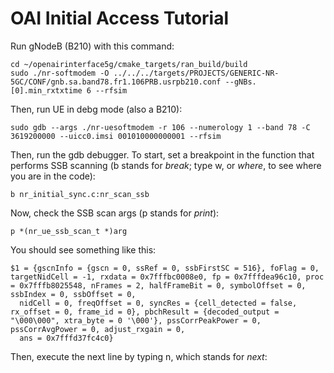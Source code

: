 # OAI Initial Access Tutorial

Run gNodeB (B210) with this command: 

```
cd ~/openairinterface5g/cmake_targets/ran_build/build
sudo ./nr-softmodem -O ../../../targets/PROJECTS/GENERIC-NR-5GC/CONF/gnb.sa.band78.fr1.106PRB.usrpb210.conf --gNBs.[0].min_rxtxtime 6 --rfsim
```

Then, run UE in debg mode (also a B210):

```
sudo gdb --args ./nr-uesoftmodem -r 106 --numerology 1 --band 78 -C 3619200000 --uicc0.imsi 001010000000001 --rfsim
```

Then, run the gdb debugger. To start, set a breakpoint in the function that performs SSB scanning (b stands for _break_; type w, or _where_, to see where you are in the code):
```
b nr_initial_sync.c:nr_scan_ssb
```
Now, check the SSB scan args (p stands for _print_):
```
p *(nr_ue_ssb_scan_t *)arg
```
You should see something like this: 
```
$1 = {gscnInfo = {gscn = 0, ssRef = 0, ssbFirstSC = 516}, foFlag = 0, targetNidCell = -1, rxdata = 0x7fffbc0008e0, fp = 0x7fffdea96c10, proc = 0x7fffb8025548, nFrames = 2, halfFrameBit = 0, symbolOffset = 0, ssbIndex = 0, ssbOffset = 0, 
  nidCell = 0, freqOffset = 0, syncRes = {cell_detected = false, rx_offset = 0, frame_id = 0}, pbchResult = {decoded_output = "\000\000", xtra_byte = 0 '\000'}, pssCorrPeakPower = 0, pssCorrAvgPower = 0, adjust_rxgain = 0, 
  ans = 0x7fffd37fc4c0}
```
Then, execute the next line by typing n, which stands for _next_:

